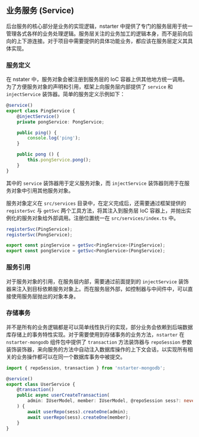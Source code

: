 ## 业务服务 (Service)

后台服务的核心部分是业务的实现逻辑，nstarter 中提供了专门的服务层用于统一管理各式各样的业务处理逻辑。服务层关注的业务加工的逻辑本身，而不是前向后向的上下游连接。对于项目中需要提供的具体功能业务，都应该在服务层定义其具体实现。

### 服务定义

在 nstater 中，服务对象会被注册到服务层的 IoC 容器上供其他地方统一调用。为了方便服务对象的声明和引用，框架上向服务层内部提供了 `service` 和 `injectService` 装饰器。简单的服务定义示例如下：

```typescript
@service()
export class PingService {
    @injectService()
    private pongService: PongService;

    public ping() {
        console.log('ping');
    }

    public pong () {
        this.pongService.pong();
    }
}
```

其中的 `service` 装饰器用于定义服务对象，而 `injectService` 装饰器则用于在服务对象中引用其他服务对象。

服务对象定义在 `src/services` 目录中，在定义完成后，还需要通过框架提供的 `registerSvc` 与 `getSvc` 两个工具方法，将其注入到服务层 IoC 容器上，并抛出实例化的服务对象给外部调用。注册位置统一在 `src/services/index.ts` 中。

```typescript
registerSvc(PingService);
registerSvc(PongService);

export const pingService = getSvc<PingService>(PingService);
export const pongService = getSvc<PongService>(PongService);
```

### 服务引用

对于服务对象的引用，在服务层内部，需要通过前面提到的 `injectService` 装饰器来注入到目标依赖服务对象上。而在服务层外部，如控制器与中间件中，可以直接使用服务层抛出的对象本身。

### 存储事务

并不是所有的业务逻辑都是可以简单线性执行的实现，部分业务会依赖到后端数据库存储上的事务特性实现。对于需要使用到存储事务的业务方法，`nstarter` 在 `nstarter-mongodb` 组件包中提供了 `transaction` 方法装饰器与 `repoSession` 参数装饰装饰器，来向服务的方法中自动注入数据库操作的上下文会话，以实现所有相关的业务操作都可以在同一个数据库事务中被提交。

```typescript
import { repoSession, transaction } from 'nstarter-mongodb';

@service()
export class UserService {
    @transaction()
    public async userCreateTransaction(
        admin: IUserModel, member: IUserModel, @repoSession sess?: never
    ) {
        await userRepo(sess).createOne(admin);
        await userRepo(sess).createOne(member);
    }
}
```
